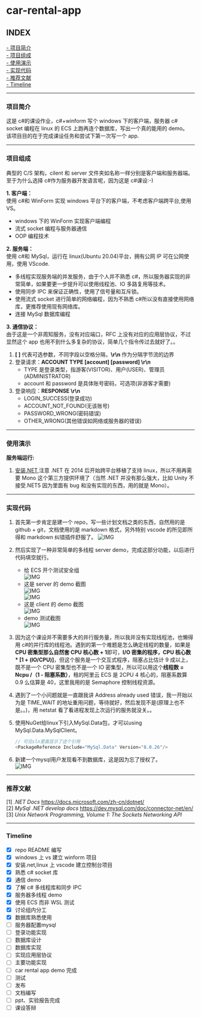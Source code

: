 # car-rental-app

## INDEX

[- 项目简介](#项目简介)  
[- 项目组成](#项目组成)  
[- 使用演示](#使用演示)  
[- 实现代码](#实现代码)  
[- 推荐文献](#推荐文献)  
[- Timeline](#Timeline)

---

### 项目简介

这是 c#的课设作业，c#+winform 写个 windows 下的客户端，服务器 c# socket 编程在 linux 的 ECS 上跑再连个数据库，写出一个真的能用的 demo。  
该项目目的在于完成课设任务和尝试下第一次写一个 app.

---

### 项目组成

典型的 C/S 架构，cilent 和 server 文件夹如名称一样分别是客户端和服务器端。
至于为什么选择 c#作为服务器开发语言呢，因为这是 c#课设:-)

**1. 客户端：**  
使用 c#和 WinForm 实现 windows 平台下的客户端，不考虑客户端跨平台,使用 VS。

- windows 下的 WinForm 实现客户端编程
- 流式 socket 编程与服务器通信
- OOP 编程技术

**2. 服务端：**  
使用 c#和 MySql，运行在 linux(Ubuntu 20.04)平台，拥有公网 IP 可在公网使用，使用 VScode.

- 多线程实现服务端的并发服务，由于个人并不熟悉 c#，所以服务器实现的非常简单，如果要更一步提升可以使用线程池、IO 多路复用等技术。
- 使用同步 IPC 来保证正确性，使用了信号量和互斥锁。
- 使用流式 socket 进行简单的网络编程，因为不熟悉 c#所以没有直接使用网络库，更推荐使用现有网络库。
- 连接 MySql 数据库编程

**3. 通信协议：**  
由于这是一个非周知服务，没有对应端口，RFC 上没有对应的应用层协议，不过显然这个 app 也用不到什么多复杂的协议，简单几个指令传过去就好了。。

1. **[ ]** 代表可选参数，不同字段以空格分隔，**\r\n** 作为分隔字节流的边界
1. 登录请求：**ACCOUNT TYPE \[account\] \[password\] \r\n**
   - TYPE 是登录类型，指游客(VISITOR)、用户(USER)、管理员(ADMINISTRATOR)
   - account 和 password 是具体账号密码，可选项(非游客才需要)
1. 登录响应：**RESPONSE \r\n**
   - LOGIN_SUCCESS(登录成功)
   - ACCOUNT_NOT_FOUND(无该账号)
   - PASSWORD_WRONG(密码错误)
   - OTHER_WRONG(其他错误如网络或服务器的错误)
   <!-- to do to do to do to do to do to do -->

---

### 使用演示

**服务端运行:**

1. [安装.NET](https://docs.microsoft.com/zh-cn/dotnet/core/install/),注意 .NET 在 2014 后开始跨平台移植了支持 linux，所以不用再需要 Mono 这个第三方提供环境了（当然 .NET 并没有那么强大，比如 Unity 不接受.NET5 因为里面有 bug 和没有实现的东西，用的就是 Mono）。

---

### 实现代码

1. 首先第一步肯定是建一个 repo，写一些计划文档之类的东西，自然用的是 github + git，文档使用的是 markdown 格式，另外特别 vscode 的所见即所得和 markdown 纠错插件舒服了。
   ![IMG](./image/2.png)

1. 然后实现了一种非常简单的多线程 server demo，完成这部分功能，以后进行代码填空就行。

   - 给 ECS 开个测试安全组  
     ![IMG](./image/1.png)  
   - 这是 server 的 demo 截图  
     ![IMG](./image/4.png)  
     ![IMG](./image/5.png)  
   - 这是 client 的 demo 截图  
     ![IMG](./image/6.png)  
   - demo 测试截图  
     ![IMG](./image/3.png)  

1. 因为这个课设并不需要多大的并行服务量，所以我并没有实现线程池，也懒得用 c#的并行库的线程池。遇到的第一个难题是怎么确定线程的数量，如果是**CPU 密集型那么自然套 CPU 核心数 + 1**即可，**I/O 密集的程序，CPU 核心数 \* [1 + (IO/CPU)]**，但这个服务是一个交互式程序，阻塞占比估计 9 成以上，既不是一个 CPU 密集型也不是一个 IO 密集型，所以可以用这个**线程数 = Ncpu /（1 - 阻塞系数）**，租的阿里云 ECS 是 2CPU 4 核心的，阻塞系数算 0.9 么估算是 40，这里我用的是 Semaphore 控制线程资源。

1. 遇到了一个小问题就是一直跟我讲 Address already used 错误，我一开始以为是 TIME_WAIT 的地址重用问题，等待就好，然后发现不是(原理上也不是。。)，用 netstat 看了看进程发现上次运行的服务就没关。。

1. 使用NuGet给linux下引入MySql.Data包，才可以using MySql.Data.MySqlClient。

    ```c#
    // 可见sln里面显示了这个引用
    <PackageReference Include="MySql.Data" Version="8.0.26"/>
    ```

1. 新建一个mysql用户发现看不到数据库，这是因为忘了授权了。  
![IMG](./image/7.png)

---

### 推荐文献

[1] _.NET Docs_ <https://docs.microsoft.com/zh-cn/dotnet/>  
[2] _MySql .NET develop docs_ <https://dev.mysql.com/doc/connector-net/en/>
[3] _Unix Network Programming, Volume 1: The Sockets Networking API_

---

### Timeline

- [x] repo README 编写
- [x] windows 上 vs 建立 winform 项目
- [x] 安装.net,linux 上 vscode 建立控制台项目
- [x] 熟悉 c# socket 库
- [x] 通信 demo
- [x] 了解 c# 多线程库和同步 IPC
- [x] 服务器多线程 demo
- [x] 使用 ECS 而非 WSL 测试
- [x] 讨论组内分工
- [x] 数据库熟悉使用
- [ ] 服务器配置mysql
- [ ] 登录功能实现
- [ ] 数据库设计
- [ ] 数据库实现
- [ ] 实现应用层协议
- [ ] 主要功能实现
- [ ] car rental app demo 完成
- [ ] 测试
- [ ] 发布
- [ ] 文档编写
- [ ] ppt、实验报告完成
- [ ] 课设答辩
